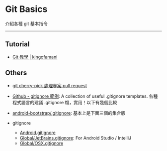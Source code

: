 # Git Basics

介紹各種 git 基本指令

---

## Tutorial
- [Git 教學 | kingofamani](http://kingofamani.gitbooks.io/git-teach/content/)


## Others

- [git cherry-pick 處理專案 pull request](http://blog.wu-boy.com/2011/08/git-cherry-pick-%E8%99%95%E7%90%86%E5%B0%88%E6%A1%88-pull-request/)

- [Github - gitignore 範例](https://github.com/github/gitignore): A collection of useful .gitignore templates. 各種程式語言的建議 .gitignore 檔，實用！以下有幾個比較
 - [android-bootstrap/.gitignore](https://github.com/AndroidBootstrap/android-bootstrap/blob/master/.gitignore): 基本上是下面三個的集合版
 - gitignore
   - [Android.gitignore](https://github.com/github/gitignore/blob/master/Android.gitignore)
   - [Global/JetBrains.gitignore](https://github.com/androchentw/gitignore/blob/master/Global/JetBrains.gitignore): For Android Studio / IntelliJ
   - [Global/OSX.gitignore](https://github.com/androchentw/gitignore/blob/master/Global/OSX.gitignore)
